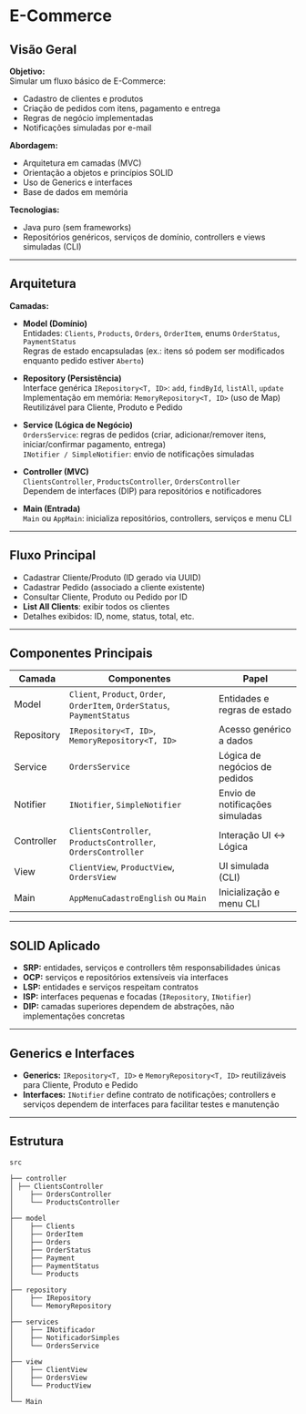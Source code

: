 # E-Commerce

## Visão Geral

**Objetivo:**  
Simular um fluxo básico de E-Commerce:
- Cadastro de clientes e produtos
- Criação de pedidos com itens, pagamento e entrega
- Regras de negócio implementadas
- Notificações simuladas por e-mail

**Abordagem:**
- Arquitetura em camadas (MVC)
- Orientação a objetos e princípios SOLID
- Uso de Generics e interfaces
- Base de dados em memória

**Tecnologias:**
- Java puro (sem frameworks)
- Repositórios genéricos, serviços de domínio, controllers e views simuladas (CLI)

---

## Arquitetura

**Camadas:**

- **Model (Domínio)**  
  Entidades: `Clients`, `Products`, `Orders`, `OrderItem`, enums `OrderStatus`, `PaymentStatus`  
  Regras de estado encapsuladas (ex.: itens só podem ser modificados enquanto pedido estiver `Aberto`)

- **Repository (Persistência)**  
  Interface genérica `IRepository<T, ID>`: `add`, `findById`, `listAll`, `update`  
  Implementação em memória: `MemoryRepository<T, ID>` (uso de Map)  
  Reutilizável para Cliente, Produto e Pedido

- **Service (Lógica de Negócio)**  
  `OrdersService`: regras de pedidos (criar, adicionar/remover itens, iniciar/confirmar pagamento, entrega)  
  `INotifier / SimpleNotifier`: envio de notificações simuladas

- **Controller (MVC)**  
  `ClientsController`, `ProductsController`, `OrdersController`  
  Dependem de interfaces (DIP) para repositórios e notificadores

- **Main (Entrada)**  
  `Main` ou `AppMain`: inicializa repositórios, controllers, serviços e menu CLI

---

## Fluxo Principal

- Cadastrar Cliente/Produto (ID gerado via UUID)
- Cadastrar Pedido (associado a cliente existente)
- Consultar Cliente, Produto ou Pedido por ID
- **List All Clients**: exibir todos os clientes
- Detalhes exibidos: ID, nome, status, total, etc.

---

## Componentes Principais

| Camada      | Componentes                          | Papel |
|------------|-------------------------------------|------|
| Model       | `Client`, `Product`, `Order`, `OrderItem`, `OrderStatus`, `PaymentStatus` | Entidades e regras de estado |
| Repository  | `IRepository<T, ID>`, `MemoryRepository<T, ID>` | Acesso genérico a dados |
| Service     | `OrdersService`                     | Lógica de negócios de pedidos |
| Notifier    | `INotifier`, `SimpleNotifier`       | Envio de notificações simuladas |
| Controller  | `ClientsController`, `ProductsController`, `OrdersController` | Interação UI ↔ Lógica |
| View        | `ClientView`, `ProductView`, `OrdersView` | UI simulada (CLI) |
| Main        | `AppMenuCadastroEnglish` ou `Main`  | Inicialização e menu CLI |

---

## SOLID Aplicado

- **SRP:** entidades, serviços e controllers têm responsabilidades únicas
- **OCP:** serviços e repositórios extensíveis via interfaces
- **LSP:** entidades e serviços respeitam contratos
- **ISP:** interfaces pequenas e focadas (`IRepository`, `INotifier`)
- **DIP:** camadas superiores dependem de abstrações, não implementações concretas

---

## Generics e Interfaces

- **Generics:** `IRepository<T, ID>` e `MemoryRepository<T, ID>` reutilizáveis para Cliente, Produto e Pedido
- **Interfaces:** `INotifier` define contrato de notificações; controllers e serviços dependem de interfaces para facilitar testes e manutenção

---

## Estrutura 
```
src

├── controller
│ ├── ClientsController
│    ├── OrdersController
│    └── ProductsController
│
├── model
│    ├── Clients
│    ├── OrderItem
│    ├── Orders
│    ├── OrderStatus
│    ├── Payment
│    ├── PaymentStatus
│    └── Products
│
├── repository
│    ├── IRepository
│    └── MemoryRepository
│
├── services
│    ├── INotificador
│    ├── NotificadorSimples
│    └── OrdersService
│
├── view
│    ├── ClientView
│    ├── OrdersView
│    └── ProductView
│
└── Main
```